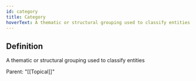 ```yaml
---
id: category
title: Category
hoverText: A thematic or structural grouping used to classify entities
---
```

## Definition
A thematic or structural grouping used to classify entities

Parent: "[[Topical]]"